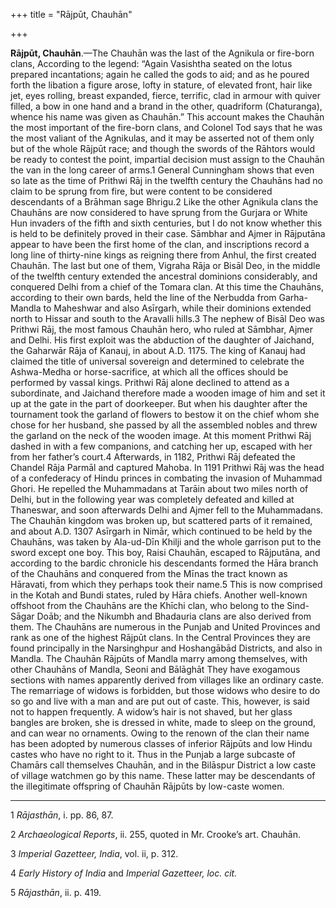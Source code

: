 +++
title = "Rājpūt, Chauhān"

+++

**Rājpūt, Chauhān**.—The Chauhān was the last of the Agnikula or fire-born clans, According to the legend: “Again Vasishtha seated on the lotus prepared incantations; again he called the gods to aid; and as he poured forth the libation a figure arose, lofty in stature, of elevated front, hair like jet, eyes rolling, breast expanded, fierce, terrific, clad in armour with quiver filled, a bow in one hand and a brand in the other, quadriform \(Chaturanga\), whence his name was given as Chauhān.” This account makes the Chauhān the most important of the fire-born clans, and Colonel Tod says that he was the most valiant of the Agnikulas, and it may be asserted not of them only but of the whole Rājpūt race; and though the swords of the Rāhtors would be ready to contest the point, impartial decision must assign to the Chauhān the van in the long career of arms.1 General Cunningham shows that even so late as the time of Prithwi Rāj in the twelfth century the Chauhāns had no claim to be sprung from fire, but were content to be considered descendants of a Brāhman sage Bhrigu.2 Like the other Agnikula clans the Chauhāns are now considered to have sprung from the Gurjara or White Hun invaders of the fifth and sixth centuries, but I do not know whether this is held to be definitely proved in their case. Sāmbhar and Ajmer in Rājputāna appear to have been the first home of the clan, and inscriptions record a long line of thirty-nine kings as reigning there from Anhul, the first created Chauhān. The last but one of them, Vigraha Rāja or Bisāl Deo, in the middle of the twelfth century extended the ancestral dominions considerably, and conquered Delhi from a chief of the Tomara clan. At this time the Chauhāns, according to their own bards, held the line of the Nerbudda from Garha-Mandla to Maheshwar and also Asīrgarh, while their dominions extended north to Hissar and south to the Aravalli hills.3 The nephew of Bisāl Deo was Prithwi Rāj, the most famous Chauhān hero, who ruled at Sāmbhar, Ajmer and Delhi. His first exploit was the abduction of the daughter of Jaichand, the Gaharwār Rāja of Kanauj, in about A.D. 1175. The king of Kanauj had claimed the title of universal sovereign and determined to celebrate the Ashwa-Medha or horse-sacrifice, at which all the offices should be performed by vassal kings. Prithwi Rāj alone declined to attend as a subordinate, and Jaichand therefore made a wooden image of him and set it up at the gate in the part of doorkeeper. But when his daughter after the tournament took the garland of flowers to bestow it on the chief whom she chose for her husband, she passed by all the assembled nobles and threw the garland on the neck of the wooden image. At this moment Prithwi Rāj dashed in with a few companions, and catching her up, escaped with her from her father’s court.4 Afterwards, in 1182, Prithwi Rāj defeated the Chandel Rāja Parmāl and captured Mahoba. In 1191 Prithwi Rāj was the head of a confederacy of Hindu princes in combating the invasion of Muhammad Ghori. He repelled the Muhammadans at Tarāin about two miles north of Delhi, but in the following year was completely defeated and killed at Thaneswar, and soon afterwards Delhi and Ajmer fell to the Muhammadans. The Chauhān kingdom was broken up, but scattered parts of it remained, and about A.D. 1307 Asīrgarh in Nimār, which continued to be held by the Chauhāns, was taken by Ala-ud-Dīn Khilji and the whole garrison put to the sword except one boy. This boy, Raisi Chauhān, escaped to Rājputāna, and according to the bardic chronicle his descendants formed the Hāra branch of the Chauhāns and conquered from the Mīnas the tract known as Hāravati, from which they perhaps took their name.5 This is now comprised in the Kotah and Bundi states, ruled by Hāra chiefs. Another well-known offshoot from the Chauhāns are the Khīchi clan, who belong to the Sind-Sāgar Doāb; and the Nikumbh and Bhadauria clans are also derived from them. The Chauhāns are numerous in the Punjab and United Provinces and rank as one of the highest Rājpūt clans. In the Central Provinces they are found principally in the Narsinghpur and Hoshangābād Districts, and also in Mandla. The Chauhān Rājpūts of Mandla marry among themselves, with other Chauhāns of Mandla, Seoni and Bālāghāt They have exogamous sections with names apparently derived from villages like an ordinary caste. The remarriage of widows is forbidden, but those widows who desire to do so go and live with a man and are put out of caste. This, however, is said not to happen frequently. A widow’s hair is not shaved, but her glass bangles are broken, she is dressed in white, made to sleep on the ground, and can wear no ornaments. Owing to the renown of the clan their name has been adopted by numerous classes of inferior Rājpūts and low Hindu castes who have no right to it. Thus in the Punjab a large subcaste of Chamārs call themselves Chauhān, and in the Bilāspur District a low caste of village watchmen go by this name. These latter may be descendants of the illegitimate offspring of Chauhān Rājpūts by low-caste women. 


* * *

1 *Rājasthān*, i. pp. 86, 87. 

2 *Archaeological Reports*, ii. 255, quoted in Mr. Crooke’s art. Chauhān. 

3 *Imperial Gazetteer, India*, vol. ii, p. 312. 

4 *Early History of India* and *Imperial Gazetteer, loc. cit.*

5 *Rājasthān*, ii. p. 419. 



